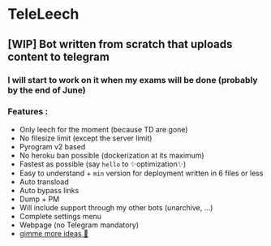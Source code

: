 # TeleLeech
## [WIP] Bot written from scratch that uploads content to telegram

### I will start to work on it when my exams will be done (probably by the end of June)

### Features :
+ Only leech for the moment (because TD are gone)
+ No filesize limit (except the server limit)
+ Pyrogram v2 based
+ No heroku ban possible (dockerization at its maximum)
+ Fastest as possible (say `hello` to ✨optimization✨)
+ Easy to understand + `min` version for deployment written in 6 files or less
+ Auto transload
+ Auto bypass links
+ Dump + PM
+ Will include support through my other bots (unarchive, …)
+ Complete settings menu
+ Webpage (no Telegram mandatory)
+ [gimme more ideas 🥲](../../issues)

